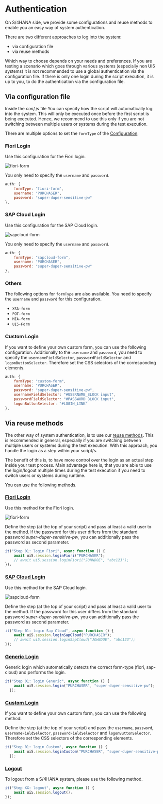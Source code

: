 # Authentication

On S/4HANA side, we provide some configurations and reuse methods to enable you an easy way of system authentication.

There are two different approaches to log into the system:
- via configuration file
- via reuse methods

Which way to choose depends on your needs and preferences. If you are testing a scenario which goes through various systems (especially non UI5 systems) it is not recommended to use a global authentication via the configuration file. If there is only one login during the script execution, it is up to you, to do the authentication via the configuration file.

## Via configuration file
Inside the *conf.js* file You can specify how the script will automatically log into the system. This will only be executed once before the first script is being executed. Hence, we recommend to use this only if you are not switching between multiple users or systems during the test execution.

There are multiple options to set the ```formType``` of the [Configuration](TODO).

### Fiori Login
Use this configuration for the Fiori login.

![fiori-form](../sources/images/fiori_form.PNG)

You only need to specify the ```username``` and ```password```.

```javascript
auth: {
    formType: "fiori-form",
    username: "PURCHASER",
    password: "super-duper-sensitive-pw"
},
```

### SAP Cloud Login
Use this configuration for the SAP Cloud login.

![sapcloud-form](../sources/images/sapCloud_form.PNG)

You only need to specify the ```username``` and ```password```.

```javascript
auth: {
    formType: "sapcloud-form",
    username: "PURCHASER",
    password: "super-duper-sensitive-pw"
},
```

### Others
The following options for ```formType``` are also available. You need to specify the ```username``` and ```password``` for this configuration.
- ```XSA-form```
- ```POT-form```
- ```MIA-form```
- ```UI5-Form```

### Custom Login
If you want to define your own custom form, you can use the following configuration.
Additionally to the ```username``` and ```password```, you need to specify the ```usernameFieldSelector```, ```passwordFieldSelector``` and ```logonButtonSelector```. Therefore set the CSS selectors of the corresponding elements.

```javascript
auth: {
    formType: "custom-form",
    username: "PURCHASER",
    password: "super-duper-sensitive-pw",
    usernameFieldSelector: "#USERNAME_BLOCK input",
    passwordFieldSelector: "#PASSWORD_BLOCK input",
    logonButtonSelector: "#LOGIN_LINK"
},
```

## Via reuse methods
The other way of system authentication, is to use our [reuse methods](https://github.tools.sap/sProcurement/wdio-qmate-service/blob/main/documentation/doc.md#ui5.common.session). 
This is recommended in general, especially if you are switching between multiple users or systems during the test execution. 
With this approach, you handle the login as a step within your script/s. 

The benefit of this is, to have more control over the login as an actual step inside your test process. 
Main advantage here is, that you are able to use the login/logout multiple times during the test execution if you need to switch users or systems during runtime.

You can use the following methods.

### [Fiori Login](https://github.tools.sap/sProcurement/wdio-qmate-service/blob/main/documentation/doc.md#ui5.session.loginFiori)
Use this method for the Fiori login.

![fiori-form](../sources/images/fiori_form.PNG)

Define the step (at the top of your script) and pass at least a valid user to the method. 
If the password for this user differs from the standard password *super-duper-sensitive-pw*, you can additionally pass the password as second parameter.

```javascript
it("Step 01: login Fiori", async function () {
    await ui5.session.loginFiori("PURCHASER");
    // await ui5.session.loginFiori("JOHNDOE", "abc123");
});
```

### [SAP Cloud Login](https://github.tools.sap/sProcurement/wdio-qmate-service/blob/main/documentation/doc.md#ui5.session.loginSapCloud)
Use this method for the SAP Cloud login.

![sapcloud-form](../sources/images/sapCloud_form.PNG)

Define the step (at the top of your script) and pass at least a valid user to the method. 
If the password for this user differs from the standard password *super-duper-sensitive-pw*, you can additionally pass the password as second parameter.

```javascript
it("Step 01: login Sap Cloud", async function () {
    await ui5.session.loginSapCloud("PURCHASER");
    // await ui5.session.loginSapCloud("JOHNDOE", "abc123");
});
```

### [Generic Login](https://github.tools.sap/sProcurement/wdio-qmate-service/blob/main/documentation/doc.md#ui5.session.login)
Generic login which automatically detects the correct form-type (fiori, sap-cloud) and performs the login.

```javascript
it("Step 01: login Generic", async function () {
    await ui5.session.login("PURCHASER", "super-duper-sensitive-pw");
  });
```

### [Custom Login](https://github.tools.sap/sProcurement/wdio-qmate-service/blob/main/documentation/doc.md#ui5.session.loginCustom)
If you want to define your own custom form, you can use the following method.

Define the step (at the top of your script) and pass the ```username```, ```password```, ```usernameFieldSelector```, ```passwordFieldSelector``` 
and ```logonButtonSelector```. Therefore set the CSS selectors of the corresponding elements.

```javascript
it("Step 01: login Custom", async function () {
    await ui5.session.loginCustom("PURCHASER", "super-duper-sensitive-pw", "#USERNAME_BLOCK input", "#PASSWORD_BLOCK input", "#LOGIN_LINK");
  });
```

### [Logout](https://github.tools.sap/sProcurement/wdio-qmate-service/blob/main/documentation/doc.md#ui5.session.logout)
To logout from a S/4HANA system, please use the following method.
```javascript
it("Step XX: logout", async function () {
    await ui5.session.logout();
});
```


